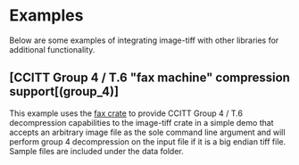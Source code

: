 # Examples

Below are some examples of integrating image-tiff with other libraries for additional functionality. 

## [CCITT Group 4 / T.6 "fax machine" compression support[(group_4)]

This example uses the [fax crate](https://github.com/pdf-rs/fax) to provide CCITT Group 4 / T.6 decompression capabilities to 
the image-tiff crate in a simple demo that accepts an arbitrary image file as the sole command line argument and will perform
group 4 decompression on the input file if it is a big endian tiff file. Sample files are included under the data folder.